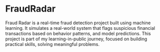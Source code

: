 # FraudRadar
Fraud Radar is a real-time fraud detection project built using machine learning. It simulates a real-world system that flags suspicious financial transactions based on behavior patterns, and model predictions.  This project is part of my learning-in-public journey, focused on building practical skills, solving meaningful problems.
